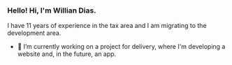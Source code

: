 ### Hello! Hi, I'm Willian Dias. 

I have 11 years of experience in the tax area and I am migrating to the development area.

- 🔭 I’m currently working on a project for delivery, where I'm developing a website and, in the future, an app.

<!--
**williandiasc/williandiasc** is a ✨ _special_ ✨ repository because its `README.md` (this file) appears on your GitHub profile.





